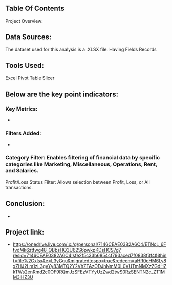 ## Table Of Contents
Project Overview: 

## Data Sources:
The dataset used for this analysis is a .XLSX file. Having
 Fields
 Records

## Tools Used:
Excel
Pivot Table
Slicer

## Below are the key point indicators:
### Key Metrics:
- 
### Filters Added:
- 
### Category Filter: Enables filtering of financial data by specific categories like Marketing, Miscellaneous, Operations, Rent, and Salaries.
Profit/Loss Status Filter: Allows selection between Profit, Loss, or All transactions.

## Conclusion:
-

## Project link:
- https://onedrive.live.com/:x:/g/personal/7146CEAE0382A6C4/ETNcL_6FtvdMk6ztfwg48_QBbsHQ3U62S6pwkpKDsHCS7g?resid=7146CEAE0382A6C4!sfe2f5c33b6854cf793aced7f0838f3f4&ithint=file%2Cxlsx&e=L3yGgu&migratedtospo=true&redeem=aHR0cHM6Ly8xZHJ2Lm1zL3gvYy83MTQ2Y2VhZTAzODJhNmM0L0VUTmNMXzZGdHZkTWs2enRmd2c0OF9RQmJzSFEzVTYyUzZwd2twS0RzSENTN2c_ZT1MM3lHZ3U
